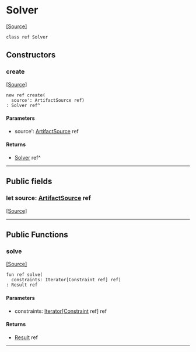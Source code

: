 # Solver
<span class="source-link">[[Source]](src/semver-__-__-solver/solver.md#L4)</span>
```pony
class ref Solver
```

## Constructors

### create
<span class="source-link">[[Source]](src/semver-__-__-solver/solver.md#L7)</span>


```pony
new ref create(
  source': ArtifactSource ref)
: Solver ref^
```
#### Parameters

*   source': [ArtifactSource](semver-..-..-solver-ArtifactSource.md) ref

#### Returns

* [Solver](semver-..-..-solver-Solver.md) ref^

---

## Public fields

### let source: [ArtifactSource](semver-..-..-solver-ArtifactSource.md) ref
<span class="source-link">[[Source]](src/semver-__-__-solver/solver.md#L5)</span>



---

## Public Functions

### solve
<span class="source-link">[[Source]](src/semver-__-__-solver/solver.md#L10)</span>


```pony
fun ref solve(
  constraints: Iterator[Constraint ref] ref)
: Result ref
```
#### Parameters

*   constraints: [Iterator](builtin-Iterator.md)\[[Constraint](semver-..-..-solver-Constraint.md) ref\] ref

#### Returns

* [Result](semver-..-..-solver-Result.md) ref

---

